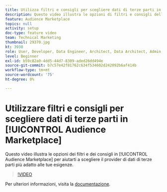 ```yaml
---
title: Utilizza filtri e consigli per scegliere dati di terze parti in Audience Marketplace
description: Questo video illustra le opzioni di filtri e consigli dell’Audience Marketplace per aiutarti a scegliere il provider di dati di terze parti adatto alle tue esigenze.
feature: Audience Marketplace
topics: null
activity: setup
doc-type: feature video
team: Technical Marketing
thumbnail: 29370.jpg
kt: 3938
role: User, Developer, Data Engineer, Architect, Data Architect, Admin, Leader
level: Beginner
exl-id: b59c82a0-4dd5-44d7-8309-aded26dd494e
source-git-commit: b7c57e42f81762c634f534602d242092b6af414b
workflow-type: tm+mt
source-wordcount: '75'
ht-degree: 0%

---
```


# Utilizzare filtri e consigli per scegliere dati di terze parti in [!UICONTROL Audience Marketplace]

Questo video illustra le opzioni dei filtri e dei consigli in [!UICONTROL Audience Marketplace] per aiutarti a scegliere il provider di dati di terze parti più adatto alle tue esigenze.

>[!VIDEO](https://video.tv.adobe.com/v/29370/?quality=12)

Per ulteriori informazioni, visita la [documentazione](https://experienceleague.adobe.com/docs/audience-manager/user-guide/features/audience-marketplace/audience-marketplace-for-data-buyers/marketplace-data-buyers.html?lang=it).
